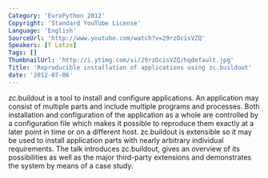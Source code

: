 ```yaml
---
Category: 'EuroPython 2012'
Copyright: 'Standard YouTube License'
Language: 'English'
SourceUrl: 'http://www.youtube.com/watch?v=29rzDcisVZQ'
Speakers: [T Lotze]
Tags: []
ThumbnailUrl: 'http://i.ytimg.com/vi/29rzDcisVZQ/hqdefault.jpg'
Title: 'Reproducible installation of applications using zc.buildout'
date: '2012-07-06'
---
```

zc.buildout is a tool to install and configure applications. An application
may consist of multiple parts and include multiple programs and processes.
Both installation and configuration of the application as a whole are
controlled by a configuration file which makes it possible to reproduce them
exactly at a later point in time or on a different host. zc.buildout is
extensible so it may be used to install application parts with nearly
arbitrary individual requirements. The talk introduces zc.buildout, gives an
overview of its possibilities as well as the major third-party extensions and
demonstrates the system by means of a case study.

